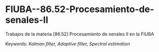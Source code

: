 # FIUBA--86.52-Procesamiento-de-senales-II
Trabajos de la materia [86.52] Procesamiento de senales II en la FIUBA

Keywords: *Kalman filter, Adaptive filter, Spectral estimation*

